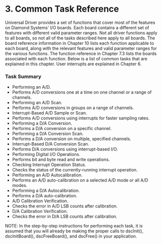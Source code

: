 # 3. Common Task Reference

Universal Driver provides a set of functions that cover most of the features on Diamond Systems' I/O boards. Each board contains a different set of features with different valid parameter ranges. Not all driver functions apply to all boards, so not all of the tasks described here apply to all boards. The board reference information in Chapter 10 lists each function applicable to each board, along with the relevant features and valid parameter ranges for the various functions. The function reference in Chapter 7.3 lists the boards associated with each function. Below is a list of common tasks that are explained in this chapter. User interrupts are explained in Chapter 6.

### **Task Summary**

* Performing an A/D. 
* Performs A/D conversions one at a time on one channel or a range of channels. 
* Performing an A/D Scan. 
* Performs A/D conversions in groups on a range of channels. 
* Interrupt-Based A/D Sample or Scan. 
* Performs A/D conversions using interrupts for faster sampling rates. 
* Performing a D/A Conversion. 
* Performs a D/A conversion on a specific channel. 
* Performing a D/A Conversion Scan. 
* Performs a D/A conversion on multiple, specified channels. 
* Interrupt-Based D/A Conversion Scan. 
* Performs D/A conversions using interrupt-based I/O. 
* Performing Digital I/O Operations. 
* Performs bit and byte read and write operations. 
* Checking Interrupt Operation Status. 
* Checks the status of the currently-running interrupt operation. 
* Performing an A/D Autocalibration. 
* Performs an A/D auto-calibration on a selected A/D mode or all A/D modes. 
* Performing a D/A Autocalibration. 
* Performs a D/A auto-calibration. 
* A/D Calibration Verification. 
* Checks the error in A/D LSB counts after calibration. 
* D/A Calibration Verification. 
* Checks the error in D/A LSB counts after calibration.

NOTE: In the step-by-step instructions for performing each task, it is assumed that you will already be making the proper calls to dscInit\(\), dscInitBoard\(\), dscFreeBoard\(\), and dscFree\(\) in your application.

